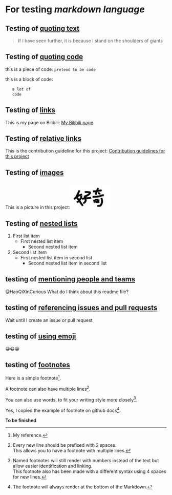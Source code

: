 # For testing *markdown language*
## Testing of [quoting text](https://docs.github.com/en/get-started/writing-on-github/getting-started-with-writing-and-formatting-on-github/basic-writing-and-formatting-syntax#quoting-text)
> If I have seen further, it is because I stand on the shoulders of giants

## Testing of [quoting code](https://docs.github.com/en/get-started/writing-on-github/getting-started-with-writing-and-formatting-on-github/basic-writing-and-formatting-syntax#quoting-code)
this is a piece of code: `pretend to be code`

this is a block of code:
```pretend to be
   a lot of
   code
```

## Testing of [links](https://docs.github.com/en/get-started/writing-on-github/getting-started-with-writing-and-formatting-on-github/basic-writing-and-formatting-syntax#links)
This is my page on Bilibili: [My Bilibili page](https://space.bilibili.com/1691902052?spm_id_from=333.1007.0.0)

## Testing of [relative links](https://docs.github.com/en/get-started/writing-on-github/getting-started-with-writing-and-formatting-on-github/basic-writing-and-formatting-syntax#relative-links)
This is the contribution guideline for this project: [Contribution guidelines for this project](docs/CONTRIBUTING.md)

## Testing of [images](https://docs.github.com/en/get-started/writing-on-github/getting-started-with-writing-and-formatting-on-github/basic-writing-and-formatting-syntax#images)
This is a picture in this project:![image example](好奇.PNG)

## Testing of [nested lists](https://docs.github.com/en/get-started/writing-on-github/getting-started-with-writing-and-formatting-on-github/basic-writing-and-formatting-syntax#nested-lists)
1. First list item
   - First nested list item
     - Second nested list item
2. Second list item
   - First nested list item in second list
     - Second nested list item in second list

## testing of [mentioning people and teams](https://docs.github.com/en/get-started/writing-on-github/getting-started-with-writing-and-formatting-on-github/basic-writing-and-formatting-syntax#mentioning-people-and-teams)
@HaoQiXinCurious What do I think about this readme file?

## testing of [referencing issues and pull requests](https://docs.github.com/en/get-started/writing-on-github/getting-started-with-writing-and-formatting-on-github/basic-writing-and-formatting-syntax#referencing-issues-and-pull-requests)
Wait until I create an issue or pull request

## testing of [using emoji](https://docs.github.com/en/get-started/writing-on-github/getting-started-with-writing-and-formatting-on-github/basic-writing-and-formatting-syntax#using-emoji)
:grinning::grinning::grinning:

## testing of [footnotes](https://docs.github.com/en/get-started/writing-on-github/getting-started-with-writing-and-formatting-on-github/basic-writing-and-formatting-syntax#footnotes)
Here is a simple footnote[^1].

A footnote can also have multiple lines[^2].  

You can also use words, to fit your writing style more closely[^note].

Yes, I copied the example of footnote on github docs[^4].

[^1]: My reference.
[^2]: Every new line should be prefixed with 2 spaces.  
  This allows you to have a footnote with multiple lines.
[^note]:
    Named footnotes will still render with numbers instead of the text but allow easier identification and linking.  
    This footnote also has been made with a different syntax using 4 spaces for new lines.
[^4]:
    The footnote will always render at the bottom of the Markdown.

**To be finished**
